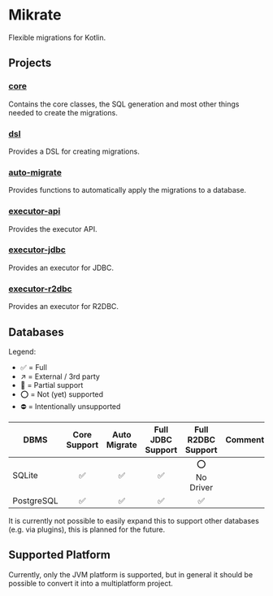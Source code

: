 # Mikrate

Flexible migrations for Kotlin.

## Projects

### [core](./core)

Contains the core classes, the SQL generation and most other things needed to create the migrations.

### [dsl](./dsl)

Provides a DSL for creating migrations.

### [auto-migrate](./auto-migrate)

Provides functions to automatically apply the migrations to a database.

### [executor-api](./executors/api)

Provides the executor API.

### [executor-jdbc](./executors/jdbc)

Provides an executor for JDBC.

### [executor-r2dbc](./executors/r2dbc)

Provides an executor for R2DBC.

## Databases

Legend:

- ✅ = Full
- ↗ = External / 3rd party
- 🚧 = Partial support
- ⭕ = Not (yet) supported
- ⛔ = Intentionally unsupported

| DBMS       | Core Support | Auto Migrate | Full JDBC Support | Full R2DBC Support | Comments |
| ---------- | :----------: | :----------: | :---------------: | :----------------: | -------- |
| SQLite     | ✅            | ✅            | ✅                 | ⭕<br>No Driver     |          |
| PostgreSQL | ✅            | ✅            | ✅                 | ✅                  |          |

It is currently not possible to easily expand this to support other databases (e.g. via plugins), this is planned for
the future.

## Supported Platform

Currently, only the JVM platform is supported, but in general it should be possible to convert it into a multiplatform
project.
